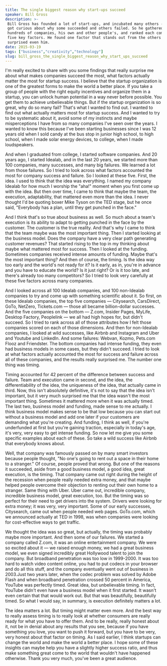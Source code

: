 ```yaml
---
title: The single biggest reason why start-ups succeed
speaker: Bill Gross
description: >-
 Bill Gross has founded a lot of start-ups, and incubated many others -- and he
 got curious about why some succeeded and others failed. So he gathered data from
 hundreds of companies, his own and other people's, and ranked each company on
 five key factors. He found one factor that stands out from the others -- and
 surprised even him.
date: 2015-03-19
tags: ["business","creativity","technology"]
slug: bill_gross_the_single_biggest_reason_why_start_ups_succeed
---
```


I'm really excited to share with you some findings that really surprise me about what
makes companies succeed the most, what factors actually matter the most for startup
success. I believe that the startup organization is one of the greatest forms to make the
world a better place. If you take a group of people with the right equity incentives and
organize them in a startup, you can unlock human potential in a way never before possible.
You get them to achieve unbelievable things. But if the startup organization is so great,
why do so many fail? That's what I wanted to find out. I wanted to find out what actually
matters most for startup success. And I wanted to try to be systematic about it, avoid
some of my instincts and maybe misperceptions I have from so many companies I've seen over
the years. I wanted to know this because I've been starting businesses since I was 12 years
old when I sold candy at the bus stop in junior high school, to high school, when I made
solar energy devices, to college, when I made loudspeakers.

And when I graduated from college, I started software companies. And 20 years ago, I
started Idealab, and in the last 20 years, we started more than 100 companies, many
successes, and many big failures. We learned a lot from those failures. So I tried to look
across what factors accounted the most for company success and failure. So I looked at
these five. First, the idea. I used to think that the idea was everything. I named my
company Idealab for how much I worship the "aha!" moment when you first come up with the
idea. But then over time, I came to think that maybe the team, the execution,
adaptability, that mattered even more than the idea. I never thought I'd be quoting boxer
Mike Tyson on the TED stage, but he once said, "Everybody has a plan, until they get
punched in the face." 

And I think that's so true about business as well. So much about a team's execution is
its ability to adapt to getting punched in the face by the customer. The customer is the
true reality. And that's why I came to think that the team maybe was the most important
thing. Then I started looking at the business model. Does the company have a very clear
path generating customer revenues? That started rising to the top in my thinking about
maybe what mattered most for success. Then I looked at the funding. Sometimes companies
received intense amounts of funding. Maybe that's the most important thing? And then of
course, the timing. Is the idea way too early and the world's not ready for it? Is it
early, as in, you're in advance and you have to educate the world? Is it just right? Or is
it too late, and there's already too many competitors? So I tried to look very carefully at
these five factors across many companies.

And I looked across all 100 Idealab companies, and 100 non-Idealab companies to try and
come up with something scientific about it. So first, on these Idealab companies, the top
five companies — Citysearch, CarsDirect, GoTo, NetZero, Tickets.com — those all became
billion-dollar successes. And the five companies on the bottom — Z.com, Insider Pages,
MyLife, Desktop Factory, Peoplelink — we all had high hopes for, but didn't succeed. So I
tried to rank across all of those attributes how I felt those companies scored on each of
those dimensions. And then for non-Idealab companies, I looked at wild successes, like
Airbnb and Instagram and Uber and Youtube and LinkedIn. And some failures: Webvan, Kozmo,
Pets.com Flooz and Friendster. The bottom companies had intense funding, they even had
business models in some cases, but they didn't succeed. I tried to look at what factors
actually accounted the most for success and failure across all of these companies, and the
results really surprised me. The number one thing was timing.

Timing accounted for 42 percent of the difference between success and failure. Team and
execution came in second, and the idea, the differentiability of the idea, the uniqueness
of the idea, that actually came in third. Now, this isn't absolutely definitive, it's not
to say that the idea isn't important, but it very much surprised me that the idea wasn't
the most important thing. Sometimes it mattered more when it was actually timed. The last
two, business model and funding, made sense to me actually. I think business model makes
sense to be that low because you can start out without a business model and add one later
if your customers are demanding what you're creating. And funding, I think as well, if
you're underfunded at first but you're gaining traction, especially in today's age, it's
very, very easy to get intense funding. So now let me give you some specific examples about
each of these. So take a wild success like Airbnb that everybody knows
about.

Well, that company was famously passed on by many smart investors because people thought,
"No one's going to rent out a space in their home to a stranger." Of course, people proved
that wrong. But one of the reasons it succeeded, aside from a good business model, a good
idea, great execution, is the timing. That company came out right during the height of the
recession when people really needed extra money, and that maybe helped people overcome
their objection to renting out their own home to a stranger. Same thing with Uber. Uber
came out, incredible company, incredible business model, great execution, too. But the
timing was so perfect for their need to get drivers into the system. Drivers were looking
for extra money; it was very, very important. Some of our early successes, Citysearch, came
out when people needed web pages. GoTo.com, which we announced actually at TED in 1998,
was when companies were looking for cost-effective ways to get traffic.

We thought the idea was so great, but actually, the timing was probably maybe more
important. And then some of our failures. We started a company called Z.com, it was an
online entertainment company. We were so excited about it — we raised enough money, we had
a great business model, we even signed incredibly great Hollywood talent to join the
company. But broadband penetration was too low in 1999-2000. It was too hard to watch
video content online, you had to put codecs in your browser and do all this stuff, and the
company eventually went out of business in 2003.Just two years later, when the codec
problem was solved by Adobe Flash and when broadband penetration crossed 50 percent in
America, YouTube was perfectly timed. Great idea, but unbelievable timing. In fact,
YouTube didn't even have a business model when it first started. It wasn't even certain
that that would work out. But that was beautifully, beautifully timed. So what I would
say, in summary, is execution definitely matters a lot.

The idea matters a lot. But timing might matter even more. And the best way to really
assess timing is to really look at whether consumers are really ready for what you have
to offer them. And to be really, really honest about it, not be in denial about any
results that you see, because if you have something you love, you want to push it forward,
but you have to be very, very honest about that factor on timing. As I said earlier, I
think startups can change the world and make the world a better place. I hope some of
these insights can maybe help you have a slightly higher success ratio, and thus make
something great come to the world that wouldn't have happened otherwise. Thank you very
much, you've been a great audience.

<!--
ad_duration=3.33
event="TED2015"
external_start_time=0
intro_duration=11.82
is_subtitle_required="False"
is_talk_featured="True"
language="en"
language_swap="False"
native_language="en"
number_of_related_talks=6
number_of_speakers=1
number_of_subtitled_videos=42
number_of_tags=3
number_of_talk_download_languages=43
number_of_talk_more_resources=0
number_of_talk_recommendations=0
number_of_talks_take_actions=0
post_ad_duration=0.83
published_timestamp="2015-06-01 15:13:45"
recording_date="2015-03-19"
speaker_description="Idea guy"
speaker_is_published=1
speaker_name="Bill Gross"
talk_name="The single biggest reason why start-ups succeed"
talks_tags=["business","creativity","technology"]
url_audio="https://download.ted.com/talks/BillGross_2015U.mp3?apikey=acme-roadrunner"
url_photo_speaker="https://pe.tedcdn.com/images/ted/fbecde9d89d09b554f1a3c1784740fcca3c426a6_254x191.jpg"
url_photo_talk="https://pe.tedcdn.com/images/ted/55c617f514a04f27d3ac75bde232665257c64326_2880x1620.jpg"
url_webpage="https://www.ted.com/talks/bill_gross_the_single_biggest_reason_why_start_ups_succeed"
video_type_name="TED Stage Talk"
-->